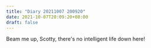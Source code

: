 ```yaml
---
title: "Diary 20211007 200920"
date: 2021-10-07T20:09:20+08:00
draft: false
---
```


Beam me up, Scotty, there's no intelligent life down here!
